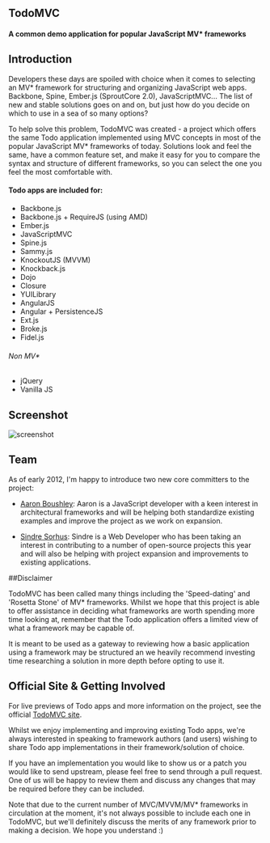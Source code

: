 ## TodoMVC

#### A common demo application for popular JavaScript MV* frameworks


## Introduction

Developers these days are spoiled with choice when it comes to selecting an MV* framework for structuring and organizing JavaScript web apps. Backbone, Spine, Ember.js (SproutCore 2.0), JavaScriptMVC... The list of new and stable solutions goes on and on, but just how do you decide on which to use in a sea of so many options?

To help solve this problem, TodoMVC was created - a project which offers the same Todo application implemented using MVC concepts in most of the popular JavaScript MV* frameworks of today. Solutions look and feel the same, have a common feature set, and make it easy for you to compare the syntax and structure of different frameworks, so you can select the one you feel the most comfortable with.

#### Todo apps are included for:

- Backbone.js
- Backbone.js + RequireJS (using AMD)
- Ember.js
- JavaScriptMVC
- Spine.js
- Sammy.js
- KnockoutJS (MVVM)
- Knockback.js
- Dojo
- Closure
- YUILibrary
- AngularJS
- Angular + PersistenceJS
- Ext.js
- Broke.js
- Fidel.js

###### Non MV*

- jQuery
- Vanilla JS


## Screenshot

![screenshot](https://raw.github.com/addyosmani/todomvc/master/screenshot.png)


## Team

As of early 2012, I'm happy to introduce two new core committers to the project:

* [Aaron Boushley](https://github.com/boushley): Aaron is a JavaScript developer with a keen interest in architectural frameworks and will be helping both standardize existing examples and improve the project as we work on expansion.

* [Sindre Sorhus](https://github.com/sindresorhus): Sindre is a Web Developer who has been taking an interest in contributing to a number of open-source projects this year and will also be helping with project expansion and improvements to existing applications.

##Disclaimer

TodoMVC has been called many things including the 'Speed-dating' and 'Rosetta Stone' of MV* frameworks. Whilst we hope that this project is able to offer assistance in deciding what frameworks are worth spending more time looking at, remember that the Todo application offers a limited view of what a framework may be capable of.

It is meant to be used as a gateway to reviewing how a basic application using a framework may be structured an we heavily recommend investing time researching a solution in more depth before opting to use it.


## Official Site & Getting Involved

For live previews of Todo apps and more information on the project, see the official [TodoMVC site](http://addyosmani.github.com/todomvc/).

Whilst we enjoy implementing and improving existing Todo apps, we're always interested in speaking to framework authors (and users) wishing to share Todo app implementations in their framework/solution of choice.

If you have an implementation you would like to show us or a patch you would like to send upstream, please feel free to send through a pull request. One of us will be happy to review them and discuss any changes that may be required before they can be included.

Note that due to the current number of MVC/MVVM/MV* frameworks in circulation at the moment, it's not always possible to include each one in TodoMVC, but we'll definitely discuss the merits of any framework prior to making a decision. We hope you understand :)